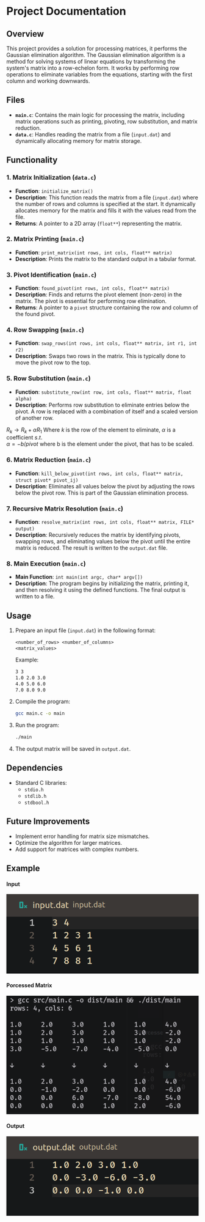 
# Project Documentation

## Overview

This project provides a solution for processing matrices, it performs the Gaussian elimination algorithm.
The Gaussian elimination algorithm is a method for solving systems of linear equations by transforming the system's matrix into a row-echelon form. It works by performing row operations to eliminate variables from the equations, starting with the first column and working downwards. 

## Files

- **`main.c`**: Contains the main logic for processing the matrix, including matrix operations such as printing, pivoting, row substitution, and matrix reduction.
- **`data.c`**: Handles reading the matrix from a file (`input.dat`) and dynamically allocating memory for matrix storage.

## Functionality

### 1. Matrix Initialization (`data.c`)

- **Function**: `initialize_matrix()`
- **Description**: This function reads the matrix from a file (`input.dat`) where the number of rows and columns is specified at the start. It dynamically allocates memory for the matrix and fills it with the values read from the file.
- **Returns**: A pointer to a 2D array (`float**`) representing the matrix.

### 2. Matrix Printing (`main.c`)

- **Function**: `print_matrix(int rows, int cols, float** matrix)`
- **Description**: Prints the matrix to the standard output in a tabular format.
  
### 3. Pivot Identification (`main.c`)

- **Function**: `found_pivot(int rows, int cols, float** matrix)`
- **Description**: Finds and returns the pivot element (non-zero) in the matrix. The pivot is essential for performing row elimination.
- **Returns**: A pointer to a `pivot` structure containing the row and column of the found pivot.

### 4. Row Swapping (`main.c`)

- **Function**: `swap_rows(int rows, int cols, float** matrix, int r1, int r2)`
- **Description**: Swaps two rows in the matrix. This is typically done to move the pivot row to the top.

### 5. Row Substitution (`main.c`)

- **Function**: `substitute_row(int row, int cols, float** matrix, float alpha)`
- **Description**: Performs row substitution to eliminate entries below the pivot. A row is replaced with a combination of itself and a scaled version of another row.

$R_k \to R_k + \alpha R_1$
Where $k$ is the row of the element to eliminate, $\alpha$ is a coefficient $s.t.$  
$\alpha = -b / pivot$
   where b is the element under the pivot, that has to be scaled.

### 6. Matrix Reduction (`main.c`)

- **Function**: `kill_below_pivot(int rows, int cols, float** matrix, struct pivot* pivot_ij)`
- **Description**: Eliminates all values below the pivot by adjusting the rows below the pivot row. This is part of the Gaussian elimination process.
  
### 7. Recursive Matrix Resolution (`main.c`)

- **Function**: `resolve_matrix(int rows, int cols, float** matrix, FILE* output)`
- **Description**: Recursively reduces the matrix by identifying pivots, swapping rows, and eliminating values below the pivot until the entire matrix is reduced. The result is written to the `output.dat` file.

### 8. Main Execution (`main.c`)

- **Main Function**: `int main(int argc, char* argv[])`
- **Description**: The program begins by initializing the matrix, printing it, and then resolving it using the defined functions. The final output is written to a file.

## Usage

1. Prepare an input file (`input.dat`) in the following format:
   ```
   <number_of_rows> <number_of_columns>
   <matrix_values>
   ```

   Example:
   ```
   3 3
   1.0 2.0 3.0
   4.0 5.0 6.0
   7.0 8.0 9.0
   ```

2. Compile the program:
   ```bash
   gcc main.c -o main
   ```

3. Run the program:
   ```bash
   ./main
   ```

4. The output matrix will be saved in `output.dat`.

## Dependencies

- Standard C libraries:
  - `stdio.h`
  - `stdlib.h`
  - `stdbool.h`

## Future Improvements

- Implement error handling for matrix size mismatches.
- Optimize the algorithm for larger matrices.
- Add support for matrices with complex numbers.

## Example

#### Input
![](./img/input.png)

#### Porcessed Matrix
![](./img/processed_matrix.png)

#### Output
![](./img/output.png)